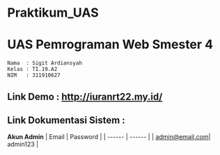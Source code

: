# Praktikum_UAS

# UAS Pemrograman Web Smester 4

```
Nama  : Sigit Ardiansyah
Kelas : TI.19.A2
NIM   : 311910627
````

## Link Demo : http://iuranrt22.my.id/
## Link Dokumentasi Sistem : 

**Akun Admin**
| Email | Password |
| ------ | ------ |
| admin@email.com| admin123 |
